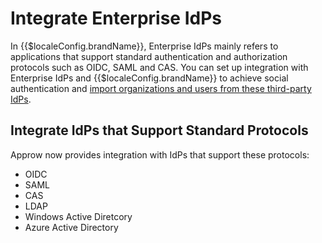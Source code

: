 # Integrate Enterprise IdPs

<LastUpdated/>

In {{$localeConfig.brandName}}, Enterprise IdPs mainly refers to applications that support standard authentication and authorization protocols such as OIDC, SAML and CAS. You can set up integration with Enterprise IdPs and {{$localeConfig.brandName}} to achieve social authentication and [import organizations and users from these third-party IdPs](/guides/org/create-or-import-org/#import-organization).

<!--/guides/org/create-or-import-org/#导入组织机构-->

## Integrate IdPs that Support Standard Protocols

Approw now provides integration with IdPs that support these protocols:

- <router-link to="/connections/oidc/" target="_blank">OIDC</router-link>
- <router-link to="/connections/saml/" target="_blank">SAML</router-link>
- <router-link to="/connections/cas/" target="_blank">CAS</router-link>
- <router-link to="/connections/ldap/" target="_blank">LDAP</router-link>
- <router-link to="/connections/windows-active-directory/" target="_blank">Windows Active Diretcory</router-link>
- <router-link to="/connections/azure-active-directory/" target="_blank">Azure Active Directory</router-link>
